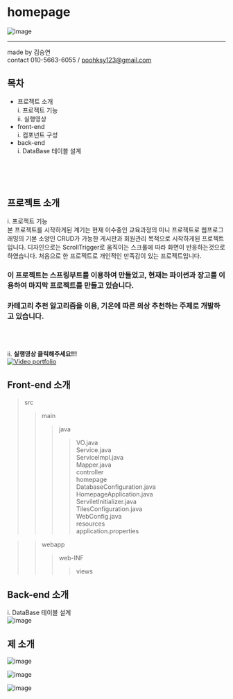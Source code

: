 # homepage 
![image](https://user-images.githubusercontent.com/69621976/120132532-76e0c880-c205-11eb-81a2-bcb60e5ea256.png)

----------------------------------------------------------------------------------------------------------------
made by 김승연<br>
contact 010-5663-6055 / poohksy123@gmail.com

## 목차

* 프로젝트 소개<br>
 i. 프로젝트 기능<br>
 ii. 실행영상<br>
* front-end<br>
 i. 컴포넌트 구성<br>
* back-end<br>
 i. DataBase 테이블 설계<br>
 <br>
 <br>
 <br>
 
 ## 프로젝트 소개

   i. 프로젝트 기능<br>
   본 프로젝트를 시작하게된 계기는 현재 이수중인 교육과정의 미니 프로젝트로 웹프로그래밍의 기본 소양인 CRUD가 가능한 게시판과 회원관리 목적으로 시작하게된 프로젝트입니다. 디자인으로는 ScrollTrigger로 움직이는 스크롤에 따라 화면이 반응하는것으로 하였습니다. 처음으로 한 프로젝트로 개인적인 만족감이 있는 프로젝트입니다. <br>
   
  ### 이 프로젝트는 스프링부트를 이용하여 만들었고, 현재는 파이썬과 장고를 이용하여 마지막 프로젝트를 만들고 있습니다. <br>
  ### 카테고리 추천 알고리즘을 이용, 기온에 따른 의상 추천하는 주제로 개발하고 있습니다. 
  <br><br>
  
   ii. <strong>실행영상 클릭해주세요!!!<br></strong>
  [![Video portfolio](https://user-images.githubusercontent.com/69621976/120132532-76e0c880-c205-11eb-81a2-bcb60e5ea256.png)](https://www.youtube.com/watch?v=FCtEG9eb1To)
 
 ## Front-end 소개
 >src
 >>main
 >>>java
 >>>>VO.java<br>
 >>>>Service.java<br>
 >>>>ServiceImpl.java<br>
 >>>>Mapper.java<br>
 >>>controller<br>
 >>>homepage<br>
 >>>>DatabaseConfiguration.java<br>
 >>>>HomepageApplication.java<br>
 >>>>ServiletInitializer.java<br>
 >>>>TilesConfiguration.java<br>
 >>>>WebConfig.java<br>
 >>>resources<br>
 >>>>application.properties<br>


 >>webapp<br>
 >>>web-INF<br>
 >>>>views<br>

## Back-end 소개

i. DataBase 테이블 설계<br>
![image](https://user-images.githubusercontent.com/69621976/120148156-bcf85500-c222-11eb-9315-97b79448a75a.png)

## 제 소개

![image](https://user-images.githubusercontent.com/69621976/122176954-1bc6fb00-cec0-11eb-8f45-c16597e5dc8e.png)

![image](https://user-images.githubusercontent.com/69621976/122176914-14075680-cec0-11eb-8515-2597afe6abd5.png)

![image](https://user-images.githubusercontent.com/69621976/122176716-e15d5e00-cebf-11eb-8127-4e52f916cc95.png)

